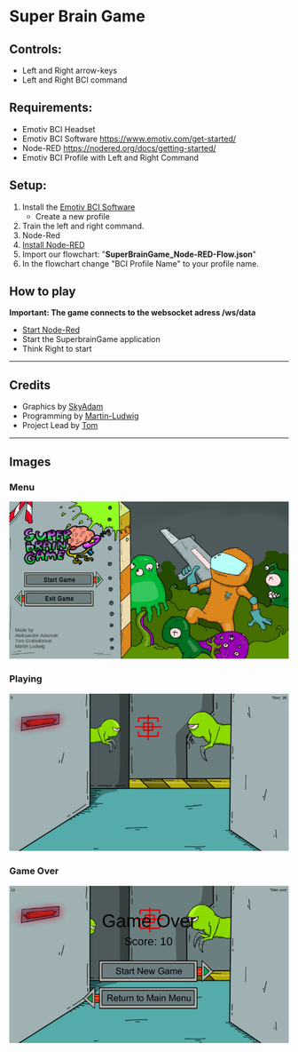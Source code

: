 # Super Brain Game

## Controls:

 - Left and Right arrow-keys
 - Left and Right BCI command

## Requirements:

- Emotiv BCI Headset
- Emotiv BCI Software https://www.emotiv.com/get-started/
- Node-RED https://nodered.org/docs/getting-started/
- Emotiv BCI Profile with Left and Right Command


## Setup:

 1. Install the [Emotiv BCI Software](https://www.emotiv.com/emotiv-bci/) 
	- Create a new profile
 2. Train the left and right command.
 3. Node-Red
 4. [Install Node-RED](https://nodered.org/docs/getting-started/)
 5. Import our flowchart: "**SuperBrainGame_Node-RED-Flow.json**"
 6. In the flowchart change "BCI Profile Name" to your profile name.

## How to play

**Important: The game connects to the websocket adress /ws/data**
 
 - [Start Node-Red](https://nodered.org/docs/getting-started/local#running)
 - Start the SuperbrainGame application
 - Think Right to start

---

## Credits
- Graphics by [SkyAdam](https://github.com/SkyAdam)
- Programming by [Martin-Ludwig](https://github.com/Martin-Ludwig)
- Project Lead by [Tom](https://github.com/Tom-G-r)

---
## Images

### Menu
![Startseite](docs/SBG_Menu.jpg)

### Playing
![Startseite](docs/SBG_Game.jpg)

### Game Over
![Startseite](docs/SBG_Score.jpg)
